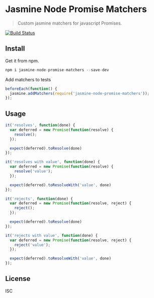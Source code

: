 # Jasmine Node Promise Matchers

> Custom jasmine matchers for javascript Promises.

[![Build Status](https://travis-ci.org/agirorn/jasmine-node-promise-matchers.svg?branch=master)](https://travis-ci.org/agirorn/jasmine-node-promise-matchers)

## Install

Get it from npm.

```js
npm i jasmine-node-promise-matchers --save-dev
```

Add matchers to tests

```js
beforeEach(function() {
  jasmine.addMatchers(require('jasmine-node-promise-matchers'));
});
```

## Usage

```js
it('resolves', function(done) {
  var deferred = new Promise(function(resolve) {
    resolve();
  });

  expect(deferred).toResolve(done)
});

it('resolves with value', function(done) {
  var deferred = new Promise(function(resolve) {
    resolve('value');
  });

  expect(deferred).toResolveWith('value', done)
});

it('rejects', function(done) {
  var deferred = new Promise(function(resolve, reject) {
    reject();
  });

  expect(deferred).toResolve(done)
});

it('rejects with value', function(done) {
  var deferred = new Promise(function(resolve, reject) {
    reject('value');
  });

  expect(deferred).toResolveWith('value', done)
});
```

## License

ISC
